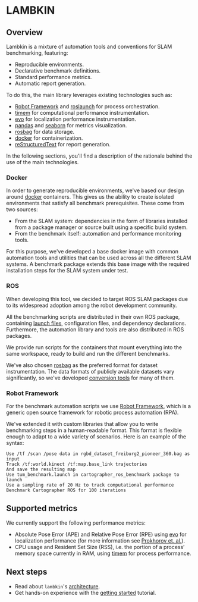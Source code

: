 # LAMBKIN
## Overview

Lambkin is a mixture of automation tools and conventions for SLAM benchmarking, featuring:

-   Reproducible environments.
-   Declarative benchmark definitions.
-   Standard performance metrics.
-   Automatic report generation.

To do this, the main library leverages existing technologies such as:

- [Robot Framework](https://robotframework.org/) and [roslaunch](http://wiki.ros.org/roslaunch) for process orchestration.
- [timem](https://timemory.readthedocs.io/en/develop/features.html#command-line-tools) for computational performance instrumentation.
- [evo](https://michaelgrupp.github.io/evo/) for localization performance instrumentation.
- [pandas](https://pandas.pydata.org/) and [seaborn](https://seaborn.pydata.org/) for metrics visualization.
- [rosbag](http://wiki.ros.org/rosbag) for data storage.
- [docker](https://docs.docker.com/) for containerization.
- [reStructuredText](https://docutils.sourceforge.io/rst.html) for report generation.

In the following sections, you'll find a description of the rationale behind the use of the main technologies.

### Docker

In order to generate reproducible environments, we've based our design around [docker](https://docs.docker.com/) containers. This gives us the ability to create isolated environments that satisfy all benchmark prerequisites. These come from two sources:
- From the SLAM system: dependencies in the form of libraries installed from a package manager or source built using a specific build system.
- From the benchmark itself: automation and performance monitoring tools.

For this purpose, we've developed a base docker image with common automation tools and utilities that can be used across all the different SLAM systems.
A benchmark package extends this base image with the required installation steps for the SLAM system under test.

### ROS

When developing this tool, we decided to target ROS SLAM packages due to its widespread adoption among the robot development community.

All the benchmarking scripts are distributed in their own ROS package, containing [launch files](http://wiki.ros.org/roslaunch), configuration files, and dependency declarations. Furthermore, the automation library and tools are also distributed in ROS packages.

We provide run scripts for the containers that mount everything into the same workspace, ready to build and run the different benchmarks.

We've also chosen [rosbag](http://wiki.ros.org/rosbag) as the preferred format for dataset instrumentation. The data formats of publicly available datasets vary significantly, so we've developed [conversion tools](src/tools) for many of them.

### Robot Framework

For the benchmark automation scripts we use [Robot Framework](https://robotframework.org/), which is a generic open source framework for robotic process automation (RPA).

We've extended it with custom libraries that allow you to write benchmarking steps in a human-readable format. This format is flexible enough to adapt to a wide variety of scenarios. Here is an example of the syntax:

```robot
Use /tf /scan /pose data in rgbd_dataset_freiburg2_pioneer_360.bag as input
Track /tf:world.kinect /tf:map.base_link trajectories
And save the resulting map
Use tum_benchmark.launch in cartographer_ros_benchmark package to launch
Use a sampling rate of 20 Hz to track computational performance
Benchmark Cartographer ROS for 100 iterations
```

## Supported metrics

We currently support the following performance metrics:

- Absolute Pose Error (APE) and Relative Pose Error (RPE) using [evo](https://michaelgrupp.github.io/evo/) for localization performance (for more information see [Prokhorov et. al.](https://arxiv.org/pdf/1910.04755.pdf)).
- CPU usage and Resident Set Size (RSS), i.e. the portion of a process’ memory space currently in RAM, using [timem](https://timemory.readthedocs.io/en/develop/features.html#command-line-tools) for process performance.

## Next steps

- Read about `lambkin`'s [architecture](docs/ARCHITECTURE.md).
- Get hands-on experience with the [getting started](docs/GETTING_STARTED.md) tutorial.
